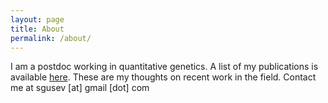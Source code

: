 ```yaml
---
layout: page
title: About
permalink: /about/
---
```


I am a postdoc working in quantitative genetics. A list of my publications is available [here](https://scholar.google.com/citations?user=mRCDpEIAAAAJ&hl=en&oi=sra). These are my thoughts on recent work in the field. Contact me at sgusev [at] gmail [dot] com
